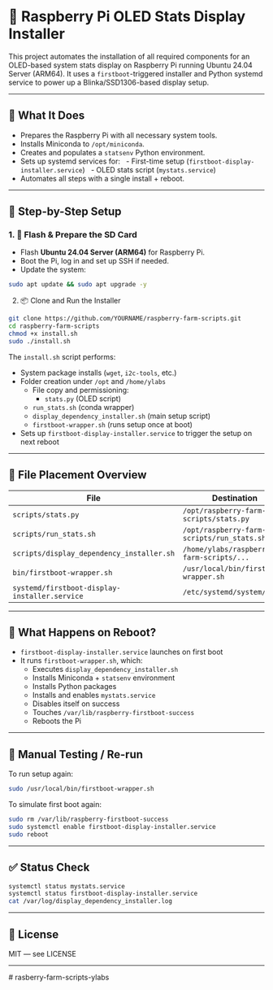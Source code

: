 # 🍓 Raspberry Pi OLED Stats Display Installer
 

This project automates the installation of all required components for an OLED-based system stats display on Raspberry Pi running Ubuntu 24.04 Server (ARM64). It uses a `firstboot`-triggered installer and Python systemd service to power up a Blinka/SSD1306-based display setup.
 

---

  ## 🧰 What It Does

  
- Prepares the Raspberry Pi with all necessary system tools.
- Installs Miniconda to `/opt/miniconda`.
- Creates and populates a `statsenv` Python environment.
- Sets up systemd services for:
  - First-time setup (`firstboot-display-installer.service`)
  - OLED stats script (`mystats.service`)
- Automates all steps with a single install + reboot.
  

---
## 🚀 Step-by-Step Setup
  
### 1. 🔧 Flash & Prepare the SD Card
  
- Flash **Ubuntu 24.04 Server (ARM64)** for Raspberry Pi.
- Boot the Pi, log in and set up SSH if needed.
- Update the system:
  

```bash
sudo apt update && sudo apt upgrade -y
```

2. 📦 Clone and Run the Installer
```bash
git clone https://github.com/YOURNAME/raspberry-farm-scripts.git
cd raspberry-farm-scripts
chmod +x install.sh
sudo ./install.sh
```

The `install.sh` script performs:
- System package installs (`wget`, `i2c-tools`, etc.)
- Folder creation under `/opt` and `/home/ylabs`
   - File copy and permissioning:
	   - `stats.py` (OLED script)
    - `run_stats.sh` (conda wrapper)    
    - `display_dependency_installer.sh` (main setup script)
    - `firstboot-wrapper.sh` (runs setup once at boot)
- Sets up `firstboot-display-installer.service` to trigger the setup on next reboot

---

## 🧩 File Placement Overview

|File|Destination|Permissions|Owner|
|---|---|---|---|
|`scripts/stats.py`|`/opt/raspberry-farm-scripts/stats.py`|`+x`|`root`|
|`scripts/run_stats.sh`|`/opt/raspberry-farm-scripts/run_stats.sh`|`+x`|`root`|
|`scripts/display_dependency_installer.sh`|`/home/ylabs/raspberry-farm-scripts/...`|`+x`|`ylabs`|
|`bin/firstboot-wrapper.sh`|`/usr/local/bin/firstboot-wrapper.sh`|`+x`|`root`|
|`systemd/firstboot-display-installer.service`|`/etc/systemd/system/...`|—|`root`|

---
## 🔄 What Happens on Reboot?

- `firstboot-display-installer.service` launches on first boot
- It runs `firstboot-wrapper.sh`, which:
    - Executes `display_dependency_installer.sh`
    - Installs Miniconda + `statsenv` environment
    - Installs Python packages
    - Installs and enables `mystats.service`
    - Disables itself on success
    - Touches `/var/lib/raspberry-firstboot-success`
    - Reboots the Pi

---

## 🔁 Manual Testing / Re-run

To run setup again:

```bash
sudo /usr/local/bin/firstboot-wrapper.sh
```

To simulate first boot again:

```bash
sudo rm /var/lib/raspberry-firstboot-success 
sudo systemctl enable firstboot-display-installer.service 
sudo reboot
```
---

## ✅ Status Check

```bash
systemctl status mystats.service 
systemctl status firstboot-display-installer.service 
cat /var/log/display_dependency_installer.log
```

---

## 📜 License

MIT — see LICENSE

---

#   r a s b e r r y - f a r m - s c r i p t s - y l a b s  
 